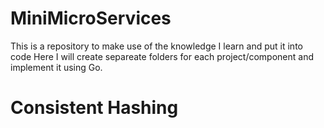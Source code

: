 # MiniMicroServices


This is a repository to make use of the knowledge I learn and put it into code
Here I will create separeate folders for each project/component and implement it
using Go.

# Consistent Hashing

# 
